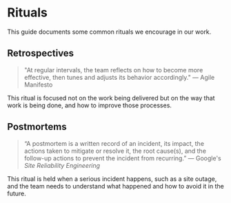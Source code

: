 # Rituals

This guide documents some common rituals we encourage in our work.

## Retrospectives

> "At regular intervals, the team reflects on how to become more effective, then tunes and adjusts its behavior accordingly." — Agile Manifesto

This ritual is focused not on the work being delivered but on the way that work is being done, and how to improve those processes.

## Postmortems

> “A postmortem is a written record of an incident, its impact, the actions taken to mitigate or resolve it, the root cause(s), and the follow-up actions to prevent the incident from recurring.” — Google's _Site Reliability Engineering_

This ritual is held when a serious incident happens, such as a site outage, and the team needs to understand what happened and how to avoid it in the future.
